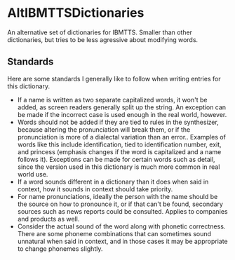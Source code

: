 # AltIBMTTSDictionaries
An alternative set of dictionaries for IBMTTS.
Smaller than other dictionaries, but tries to be less agressive about modifying words.
## Standards
Here are some standards I generally like to follow when writing entries for this dictionary.
* If a name is written as two separate capitalized words, it won't be added, as screen readers generally split up the string. An exception can be made if the incorrect case is used enough in the real world, however.
* Words should not be added if they are tied to rules in the synthesizer, because altering the pronunciation will break them, or if the pronunciation is more of a dialectal variation than an error.. Examples of words like this include identification, tied to identification number, exit, and princess (emphasis changes if the word is capitalized and a name follows it). Exceptions can be made for certain words such as detail, since the version used in this dictionary is much more common in real world use.
* If a word sounds different in a dictionary than it does when said in context, how it sounds in context should take priority.
* For name pronunciations, ideally the person with the name should be the source on how to pronounce it, or if that can't be found, secondary sources such as news reports could be consulted. Applies to companies and products as well.
* Consider the actual sound of the word along with phonetic correctness. There are some phoneme combinations that can sometimes sound unnatural when said in context, and in those cases it may be appropriate to change phonemes slightly.
